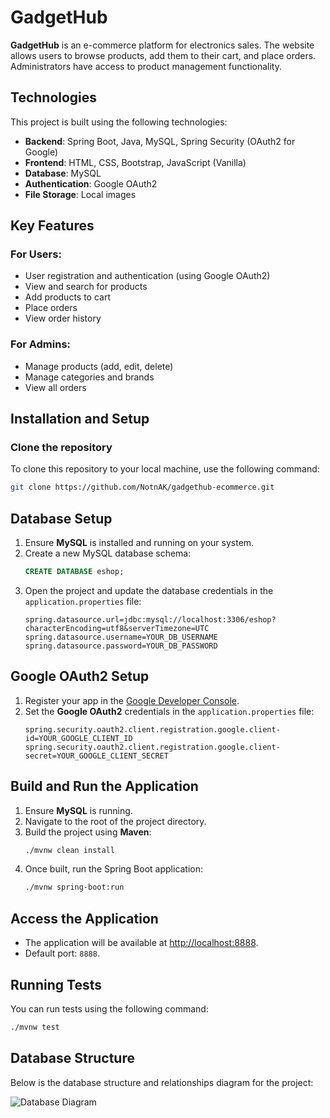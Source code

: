# GadgetHub

**GadgetHub** is an e-commerce platform for electronics sales. The website allows users to browse products, add them to their cart, and place orders. Administrators have access to product management functionality.

## Technologies
This project is built using the following technologies:
- **Backend**: Spring Boot, Java, MySQL, Spring Security (OAuth2 for Google)
- **Frontend**: HTML, CSS, Bootstrap, JavaScript (Vanilla)
- **Database**: MySQL
- **Authentication**: Google OAuth2
- **File Storage**: Local images

## Key Features
### For Users:
- User registration and authentication (using Google OAuth2)
- View and search for products
- Add products to cart
- Place orders
- View order history

### For Admins:
- Manage products (add, edit, delete)
- Manage categories and brands
- View all orders

## Installation and Setup

### Clone the repository
To clone this repository to your local machine, use the following command:

```bash
git clone https://github.com/NotnAK/gadgethub-ecommerce.git
```

## Database Setup
1. Ensure **MySQL** is installed and running on your system.
2. Create a new MySQL database schema:
    ```sql
    CREATE DATABASE eshop;
    ```
3. Open the project and update the database credentials in the `application.properties` file:
    ```properties
    spring.datasource.url=jdbc:mysql://localhost:3306/eshop?characterEncoding=utf8&serverTimezone=UTC
    spring.datasource.username=YOUR_DB_USERNAME
    spring.datasource.password=YOUR_DB_PASSWORD
    ```

## Google OAuth2 Setup
1. Register your app in the [Google Developer Console](https://console.developers.google.com/).
2. Set the **Google OAuth2** credentials in the `application.properties` file:
    ```properties
    spring.security.oauth2.client.registration.google.client-id=YOUR_GOOGLE_CLIENT_ID
    spring.security.oauth2.client.registration.google.client-secret=YOUR_GOOGLE_CLIENT_SECRET
    ```

## Build and Run the Application
1. Ensure **MySQL** is running.
2. Navigate to the root of the project directory.
3. Build the project using **Maven**:
    ```bash
    ./mvnw clean install
    ```
4. Once built, run the Spring Boot application:
    ```bash
    ./mvnw spring-boot:run
    ```

## Access the Application
- The application will be available at [http://localhost:8888](http://localhost:8888).
- Default port: `8888`.

## Running Tests
You can run tests using the following command:
```bash
./mvnw test
```


## Database Structure

Below is the database structure and relationships diagram for the project:

![Database Diagram](https://github.com/user-attachments/assets/a6b7b0e5-1367-420f-8543-14d34c86a639)

